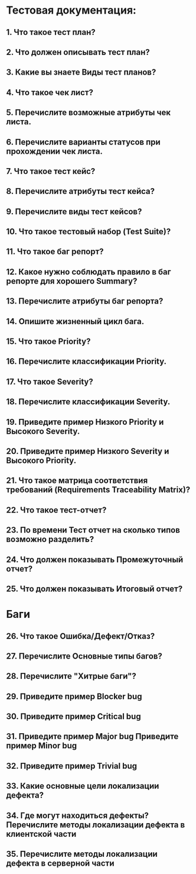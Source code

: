 # Тестовая документация:
## 1. Что такое тест план?
## 2. Что должен описывать тест план?
## 3. Какие вы знаете Виды тест планов?
## 4. Что такое чек лист?
## 5. Перечислите возможные атрибуты чек листа.
## 6. Перечислите варианты статусов при прохождении чек листа.
## 7. Что такое тест кейс?
## 8. Перечислите атрибуты тест кейса?
## 9. Перечислите виды тест кейсов?
## 10. Что такое тестовый набор (Test Suite)?
## 11. Что такое баг репорт?
## 12. Какое нужно соблюдать правило в баг репорте для хорошего Summary?
## 13. Перечислите атрибуты баг репорта?
## 14. Опишите жизненный цикл бага.
## 15. Что такое Priority?
## 16. Перечислите классификации Priority.
## 17. Что такое Severity?
## 18. Перечислите классификации Severity.
## 19. Приведите пример Низкого Priority и Высокого Severity.
## 20. Приведите пример Низкого Severity и Высокого Priority.
## 21. Что такое матрица соответствия требований (Requirements Traceability Matrix)?
## 22. Что такое тест-отчет?
## 23. По времени Тест отчет на сколько типов возможно разделить?
## 24. Что должен показывать Промежуточный отчет?
## 25. Что должен показывать Итоговый отчет?

# Баги

## 26. Что такое Ошибка/Дефект/Отказ?
## 27. Перечислите Основные типы багов?
## 28. Перечислите "Хитрые баги"?
## 29. Приведите пример Blocker bug
## 30. Приведите пример Critical bug
## 31. Приведите пример Major bug Приведите пример Minor bug
## 32. Приведите пример Trivial bug
## 33. Какие основные цели локализации дефекта?
## 34. Где могут находиться дефекты? Перечислите методы локализации дефекта в клиентской части
## 35. Перечислите методы локализации дефекта в серверной части
